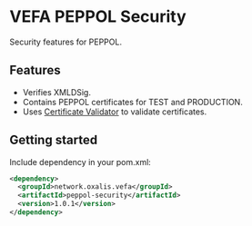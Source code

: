# VEFA PEPPOL Security

Security features for PEPPOL.


## Features

* Verifies XMLDSig.
* Contains PEPPOL certificates for TEST and PRODUCTION.
* Uses [Certificate Validator](https://github.com/difi/certvalidator) to validate certificates.


## Getting started

Include dependency in your pom.xml:

```xml
<dependency>
  <groupId>network.oxalis.vefa</groupId>
  <artifactId>peppol-security</artifactId>
  <version>1.0.1</version>
</dependency>
```